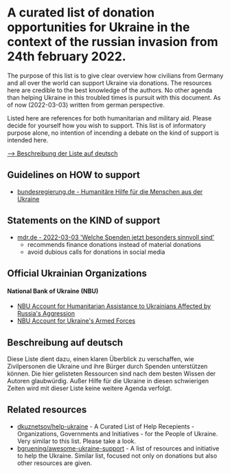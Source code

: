 # A curated list of donation opportunities for Ukraine in the context of the russian invasion from 24th february 2022.
The purpose of this list is to give clear overview how civilians from Germany and all over the world can support Ukraine via donations. The resources here are credible to the best knowledge of the authors. No other agenda than helping Ukraine in this troubled times is pursuit with this document. As of now (2022-03-03) written from german perspective.

Listed here are references for both humanitarian and military aid. Please decide for yourself how you wish to support. This list is of informatory purpose alone, no intention of incending a debate on the kind of support is intended here.

[--> Beschreibung der Liste auf deutsch](#beschreibung-auf-deutsch)

## Guidelines on HOW to support
* [bundesregierung.de - Humanitäre Hilfe für die Menschen aus der Ukraine](https://www.bundesregierung.de/breg-de/suche/ukraine-humanitaere-hilfe-2008006)

## Statements on the KIND of support
* [mdr.de - 2022-03-03 'Welche Spenden jetzt besonders sinnvoll sind'](https://www.mdr.de/nachrichten/deutschland/gesellschaft/ukraine-geldspenden-sachspenden-hilfsorganisationen-100.html)
    * recommends finance donations instead of material donations
    * avoid dubious calls for donations in social media

## Official Ukrainian Organizations
#### National Bank of Ukraine (NBU)
* [NBU Account for Humanitarian Assistance to Ukrainians Affected by Russia's Aggression](https://bank.gov.ua/en/news/all/natsionalniy-bank-vidkriv-rahunok-dlya-gumanitarnoyi-dopomogi-ukrayintsyam-postrajdalim-vid-rosiyskoyi-agresiyi)
* [NBU Account for Ukraine's Armed Forces](https://bank.gov.ua/en/news/all/natsionalniy-bank-vidkriv-spetsrahunok-dlya-zboru-koshtiv-na-potrebi-armiyi)

## Beschreibung auf deutsch
Diese Liste dient dazu, einen klaren Überblick zu verschaffen, wie Zivilpersonen die Ukraine und ihre Bürger durch Spenden unterstützen können. Die hier gelisteten Ressourcen sind nach dem besten Wissen der Autoren glaubwürdig. Außer Hilfe für die Ukraine in diesen schwierigen Zeiten wird mit dieser Liste keine weitere Agenda verfolgt.

## Related resources
* [dkuznetsov/help-ukraine](https://github.com/dkuznetsov/help-ukraine) - A Curated List of Help Recepients - Organizations, Governments and Initiatives - for the People of Ukraine. Very similar to this list. Please take a look.
* [bgruening/awesome-ukraine-support](https://github.com/bgruening/awesome-ukraine-support) - A list of resources and initiative to help the Ukraine. Similar list, focused not only on donations but also other resources are given.
